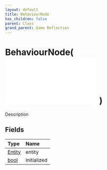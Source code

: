 ```yaml
---
layout: default
title: BehaviourNode
has_children: false
parent: Class
grand_parent: Game Reflection
---
```

# BehaviourNode( ![ FlowGraphNode ](/game-reflection/classes/flow_graph_node.md) )
Description 

## Fields
| Type | Name |
|:-------------|:--------------|
| [Entity](/game-reflection/classes/entity.md) | entity |
| [bool](/game-reflection/components/bool.md) | initialized |
